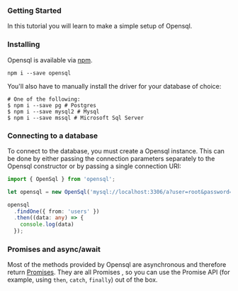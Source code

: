 ### Getting Started

In this tutorial you will learn to make a simple setup of Opensql.

### Installing

Opensql is available via [npm](https://www.npmjs.com/package/opensql).

```shell
npm i --save opensql
```

You'll also have to manually install the driver for your database of choice:

```shell
# One of the following:
$ npm i --save pg # Postgres
$ npm i --save mysql2 # Mysql
$ npm i --save mssql # Microsoft Sql Server
```

### Connecting to a database

To connect to the database, you must create a Opensql instance. This can be done by either passing the connection
parameters separately to the Opensql constructor or by passing a single connection URI:

```ts
import { OpenSql } from 'opensql';

let opensql = new OpenSql('mysql://localhost:3306/a?user=root&password=123');

opensql
  .findOne({ from: 'users' })
  .then((data: any) => {
    console.log(data)
  });
```

### Promises and async/await

Most of the methods provided by Opensql are asynchronous and therefore
return [Promises](https://developer.mozilla.org/en-US/docs/Web/JavaScript/Reference/Global_Objects/Promise). They are
all Promises , so you can use the Promise API (for example, using `then`, `catch`, `finally`) out of the box.